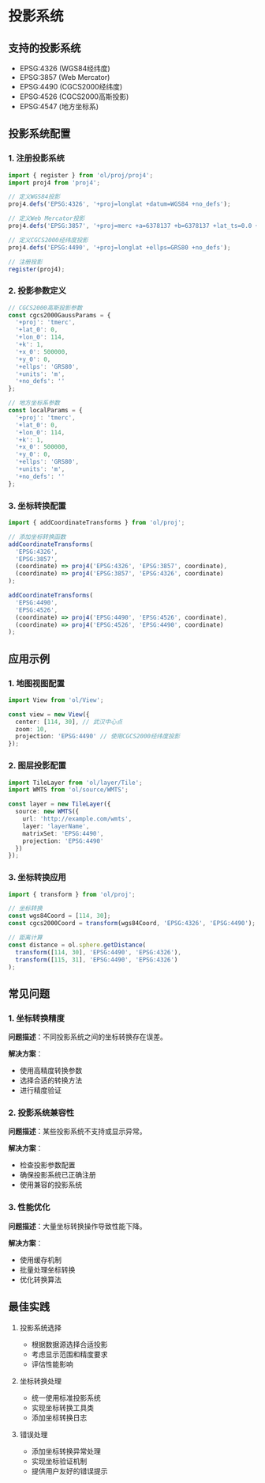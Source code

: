# 投影系统

## 支持的投影系统

- EPSG:4326 (WGS84经纬度)
- EPSG:3857 (Web Mercator)
- EPSG:4490 (CGCS2000经纬度)
- EPSG:4526 (CGCS2000高斯投影)
- EPSG:4547 (地方坐标系)

## 投影系统配置

### 1. 注册投影系统

```typescript
import { register } from 'ol/proj/proj4';
import proj4 from 'proj4';

// 定义WGS84投影
proj4.defs('EPSG:4326', '+proj=longlat +datum=WGS84 +no_defs');

// 定义Web Mercator投影
proj4.defs('EPSG:3857', '+proj=merc +a=6378137 +b=6378137 +lat_ts=0.0 +lon_0=0.0 +x_0=0.0 +y_0=0 +k=1.0 +units=m +nadgrids=@null +wktext +no_defs');

// 定义CGCS2000经纬度投影
proj4.defs('EPSG:4490', '+proj=longlat +ellps=GRS80 +no_defs');

// 注册投影
register(proj4);
```

### 2. 投影参数定义

```typescript
// CGCS2000高斯投影参数
const cgcs2000GaussParams = {
  '+proj': 'tmerc',
  '+lat_0': 0,
  '+lon_0': 114,
  '+k': 1,
  '+x_0': 500000,
  '+y_0': 0,
  '+ellps': 'GRS80',
  '+units': 'm',
  '+no_defs': ''
};

// 地方坐标系参数
const localParams = {
  '+proj': 'tmerc',
  '+lat_0': 0,
  '+lon_0': 114,
  '+k': 1,
  '+x_0': 500000,
  '+y_0': 0,
  '+ellps': 'GRS80',
  '+units': 'm',
  '+no_defs': ''
};
```

### 3. 坐标转换配置

```typescript
import { addCoordinateTransforms } from 'ol/proj';

// 添加坐标转换函数
addCoordinateTransforms(
  'EPSG:4326',
  'EPSG:3857',
  (coordinate) => proj4('EPSG:4326', 'EPSG:3857', coordinate),
  (coordinate) => proj4('EPSG:3857', 'EPSG:4326', coordinate)
);

addCoordinateTransforms(
  'EPSG:4490',
  'EPSG:4526',
  (coordinate) => proj4('EPSG:4490', 'EPSG:4526', coordinate),
  (coordinate) => proj4('EPSG:4526', 'EPSG:4490', coordinate)
);
```

## 应用示例

### 1. 地图视图配置

```typescript
import View from 'ol/View';

const view = new View({
  center: [114, 30], // 武汉中心点
  zoom: 10,
  projection: 'EPSG:4490' // 使用CGCS2000经纬度投影
});
```

### 2. 图层投影配置

```typescript
import TileLayer from 'ol/layer/Tile';
import WMTS from 'ol/source/WMTS';

const layer = new TileLayer({
  source: new WMTS({
    url: 'http://example.com/wmts',
    layer: 'layerName',
    matrixSet: 'EPSG:4490',
    projection: 'EPSG:4490'
  })
});
```

### 3. 坐标转换应用

```typescript
import { transform } from 'ol/proj';

// 坐标转换
const wgs84Coord = [114, 30];
const cgcs2000Coord = transform(wgs84Coord, 'EPSG:4326', 'EPSG:4490');

// 距离计算
const distance = ol.sphere.getDistance(
  transform([114, 30], 'EPSG:4490', 'EPSG:4326'),
  transform([115, 31], 'EPSG:4490', 'EPSG:4326')
);
```

## 常见问题

### 1. 坐标转换精度

**问题描述**：不同投影系统之间的坐标转换存在误差。

**解决方案**：
- 使用高精度转换参数
- 选择合适的转换方法
- 进行精度验证

### 2. 投影系统兼容性

**问题描述**：某些投影系统不支持或显示异常。

**解决方案**：
- 检查投影参数配置
- 确保投影系统已正确注册
- 使用兼容的投影系统

### 3. 性能优化

**问题描述**：大量坐标转换操作导致性能下降。

**解决方案**：
- 使用缓存机制
- 批量处理坐标转换
- 优化转换算法

## 最佳实践

1. 投影系统选择
   - 根据数据源选择合适投影
   - 考虑显示范围和精度要求
   - 评估性能影响

2. 坐标转换处理
   - 统一使用标准投影系统
   - 实现坐标转换工具类
   - 添加坐标转换日志

3. 错误处理
   - 添加坐标转换异常处理
   - 实现坐标验证机制
   - 提供用户友好的错误提示
